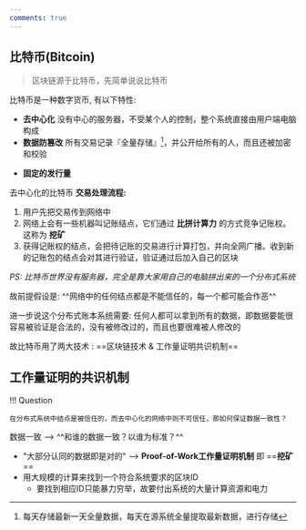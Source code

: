 ```yaml
---
comments: true
--- 
```


## 比特币(Bitcoin)

> 区块链源于比特币，先简单说说比特币

比特币是一种数字货币, 有以下特性:

- **去中心化** 没有中心的服务器，不受某个人的控制，整个系统直接由用户端电脑构成
- **数据防篡改** 所有交易记录『全量存储』[^1]，并公开给所有的人，而且还被加密和校验
[^1]: 每天存储最新一天全量数据，每天在源系统全量提取最新数据，进行存储
- **固定的发行量**


去中心化的比特币 **交易处理流程:**

1. 用户先把交易传到网络中
2. 网络上会有一些机器叫记账结点，它们通过 **比拼计算力** 的方式竞争记账权。这称为 **挖矿**
3. 获得记账权的结点，会把待记账的交易进行计算打包，并向全网广播。收到新的记账包的结点会对其进行验证，验证通过后加入自己的区块

*PS: 比特币世界没有服务器，完全是靠大家用自己的电脑拼出来的一个分布式系统*

故前提假设是: ^^网络中的任何结点都是不能信任的，每一个都可能会作恶^^

进一步说这个分布式账本系统需要: 任何人都可以拿到所有的数据，即数据要能很容易被验证是合法的，没有被修改过的，而且也要很难被人修改的

故比特币用了两大技术 :  ==区块链技术 & 工作量证明共识机制==


## 工作量证明的共识机制

!!! Question

    在分布式系统中结点是被信任的，而去中心化的网络中则不可信任，那如何保证数据一致性？

数据一致 --> ^^和谁的数据一致？以谁为标准？^^

- "大部分认同的数据即是对的"  --> **Proof-of-Work工作量证明机制** 即 ==**挖矿**==
- 用大规模的计算来找到一个符合系统要求的区块ID
    * 要找到相应ID只能暴力穷举，故要付出系统的大量计算资源和电力